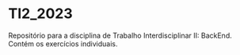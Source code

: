 # TI2_2023
Repositório para a disciplina de Trabalho Interdisciplinar II: BackEnd. Contém os exercícios individuais.
